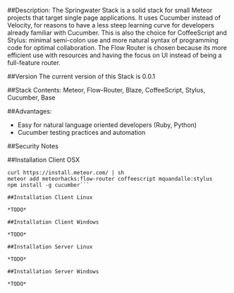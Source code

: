 ##Description:
The Springwater Stack is a solid stack for small Meteor projects that target single page applications. It uses Cucumber instead of Velocity, for reasons to have a less steep learning curve for developers already familiar with Cucumber. This is also the choice for CoffeeScript and Stylus: minimal semi-colon use and more natural syntax of programming code for optimal collaboration. The Flow Router is chosen because its more efficient use with resources and having the focus on UI instead of being a full-feature router.

##Version
The current version of this Stack is 0.0.1

##Stack Contents:
Meteor, Flow-Router, Blaze, CoffeeScript, Stylus, Cucumber, Base

##Advantages:
* Easy for natural language oriented developers (Ruby, Python)
* Cucumber testing practices and automation

##Security Notes


##Installation Client OSX  

```brew install node
curl https://install.meteor.com/ | sh
meteor add meteorhacks:flow-router coffeescript mquandalle:stylus
npm install -g cucumber```

##Installation Client Linux

*TODO*

##Installation Client Windows

*TODO*

##Installation Server Linux

*TODO*

##Installation Server Windows

*TODO*
